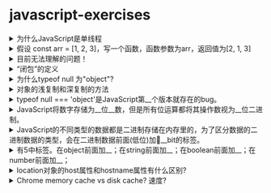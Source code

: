 <!-- markdownlint-disable MD033 -->
# javascript-exercises

<details>
  <summary>为什么JavaScript是单线程</summary>
  <div>如果Javascript是多线程的话，在多线程的交互下，处于UI中的DOM节点就可能成为一个临界资源，假设存在两个线程同时操作一个DOM，一个负责修改一个负责删除，那么这个时候就需要浏览器来裁决如何生效哪个线程的执行结果。当然我们可以通过锁来解决上面的问题。但为了避免因为引入了锁而带来更大的复杂性，Javascript在最初就选择了单线程执行。</div>
</details>

<details>
  <summary>假设 const arr = [1, 2, 3]，写一个函数，函数参数为arr，返回值为[2, 1, 3]</summary>
  <div>- [arr[1], arr[0]] = [arr[0], arr[1]]</div>
</details>

<details>
  <summary>目前无法理解的问题！</summary>
  <div>const arr = [1, 2]; [arr[1], arr[0]] = [arr[0], arr[1]]</div>
  <div>const obj = { a: 1, b: 2 }; [obj.b, obj.a] = [obj.a, obj.b]</div>
  <div>const a = 1; const b = 2; [b, a] = [a, b];</div>
</details>

<details>
  <summary>“闭包”的定义</summary>
  <div>闭包是由函数以及创建该函数的词法环境组合而成</div>
</details>

<details>
  <summary>为什么typeof null 为"object"?</summary>
  <div>不同的对象在底层都表示为二进制，在JavaScript中二进制的前3位都为0的话会被判断为object类型，null的二进制表示是全0，自然前三位也是0，所以执行typeof时会返回"object"</div>
</details>

<details>
  <summary>对象的浅复制和深复制的方法</summary>
  <div>浅复制：</div>
  <div>- 变量赋值</div>
  <div>- Object.assign</div>
  <div>深复制：</div>
  <div>- {...}</div>
  <div>- JSON.parse(JSON.stringify()) 必须为标准JSON，不支持undefined类型</div>
</details>

<details>
  <summary>typeof null === 'object'是JavaScript第__个版本就存在的bug。</summary>
  <div>1</div>
</details>

<details>
  <summary>JavaScript将数字存储为__位__数，但是所有位运算都将其操作数视为__位二进制。
</summary>
  <div>64</div>
  <div>浮点</div>
  <div>32</div>
</details>

<details>
  <summary>JavaScript的不同类型的数据都是二进制存储在内存里的，为了区分数据的二进制数据的类型，会在二进制数据前面(低位)加__bit的标签。
</summary>
  <div>1-3</div>
</details>

<details>
  <summary>有5中标签。在object前面加__；在string前面加__；在boolean前面加__；在number前面加__；</summary>
  <div>000</div>
  <div>100</div>
  <div>110</div>
  <div>010</div>
</details>

<details>
  <summary>location对象的host属性和hostname属性有什么区别?</summary>
  <div>hostname不包括端口</div>
</details>

<details>
  <summary>Chrome memory cache vs disk cache? 速度?</summary>
  <div>顾名思义</div>
  <div>memory: 从内存中读取的。</div>
  <div>disk: 从磁盘中读取的。</div>
  <div>memory: 0ms</div>
  <div>disk: 100~200ms</div>
</details>
